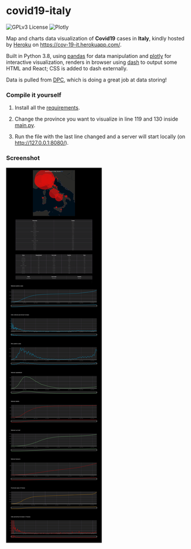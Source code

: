 # covid19-italy
![GPLv3 License](https://img.shields.io/badge/%20License-GPL%20v3-yellow?style=flat-square)
![Plotly](https://img.shields.io/badge/%20-Plotly-blue?style=flat-square)

Map and charts data visualization of __Covid19__ cases in __Italy__, kindly hosted by [Heroku](https://heroku.com) on https://cov-19-it.herokuapp.com/.

Built in Python 3.8, using [pandas](https://github.com/pandas-dev/pandas) for data manipulation and [plotly](https://github.com/plotly/plotly.py) for interactive visualization, renders in browser using [dash](https://github.com/plotly/dash) to output some HTML and React; CSS is added to dash externally.

Data is pulled from [DPC](https://github.com/pcm-dpc/COVID-19), which is doing a great job at data storing!

### Compile it yourself

1. Install all the [requirements](requirements.txt).

2. Change the province you want to visualize in line 119 and 130 inside [main.py](main.py).

3. Run the file with the last line changed and a server will start locally (on http://127.0.0.1:8080/).

### Screenshot

![screenshot](/screenshot.png)
